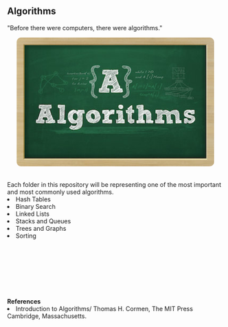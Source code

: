 ## Algorithms

"Before there were computers, there were algorithms."
&nbsp;&nbsp;
<p align="center">
  <img width="460" height="300" src="img/algorithms.jpg" style="border-radius: 10px;">
</p><br>
Each folder in this repository will be representing one of the most important and most commonly used algorithms.
<br>
<li>Hash Tables</li>
<li>Binary Search</li>
<li>Linked Lists</li>
<li>Stacks and Queues</li>
<li>Trees and Graphs</li>
<li>Sorting</li>
<br><br><br><br><br><br><br><br>
<b>References</b>
<br>
<li>Introduction to Algorithms/ Thomas H. Cormen, The MIT Press Cambridge, Massachusetts.</li>

